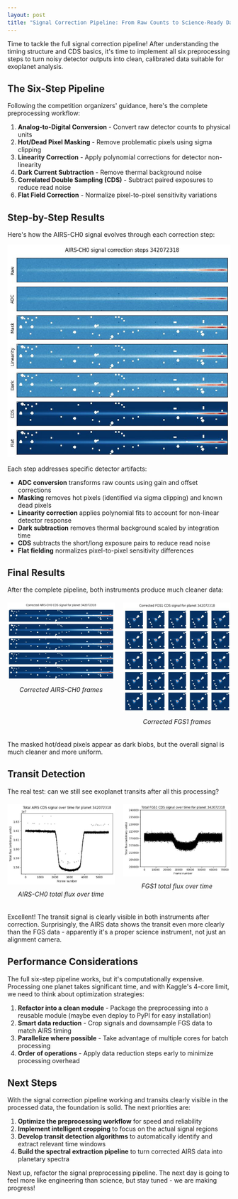 ```yaml
---
layout: post
title: "Signal Correction Pipeline: From Raw Counts to Science-Ready Data"
---
```


Time to tackle the full signal correction pipeline! After understanding the timing structure and CDS basics, it's time to implement all six preprocessing steps to turn noisy detector outputs into clean, calibrated data suitable for exoplanet analysis.

## The Six-Step Pipeline

Following the competition organizers' guidance, here's the complete preprocessing workflow:

1. **Analog-to-Digital Conversion** - Convert raw detector counts to physical units
2. **Hot/Dead Pixel Masking** - Remove problematic pixels using sigma clipping
3. **Linearity Correction** - Apply polynomial corrections for detector non-linearity
4. **Dark Current Subtraction** - Remove thermal background noise
5. **Correlated Double Sampling (CDS)** - Subtract paired exposures to reduce read noise
6. **Flat Field Correction** - Normalize pixel-to-pixel sensitivity variations

## Step-by-Step Results

Here's how the AIRS-CH0 signal evolves through each correction step:

<p align="center">
  <img src="https://raw.githubusercontent.com/gperdrizet/ariel-data-challenge/refs/heads/main/figures/data_preprocessing/02.1-AIRS_signal_correction_steps.jpg" alt="AIRS signal correction pipeline steps">
</p>

Each step addresses specific detector artifacts:
- **ADC conversion** transforms raw counts using gain and offset corrections
- **Masking** removes hot pixels (identified via sigma clipping) and known dead pixels
- **Linearity correction** applies polynomial fits to account for non-linear detector response
- **Dark subtraction** removes thermal background scaled by integration time
- **CDS** subtracts the short/long exposure pairs to reduce read noise
- **Flat fielding** normalizes pixel-to-pixel sensitivity differences

## Final Results

After the complete pipeline, both instruments produce much cleaner data:

<div style="display: flex; justify-content: space-around; align-items: flex-start; gap: 20px; margin: 20px 0;">
  <div style="flex: 1; text-align: center;">
    <img src="https://raw.githubusercontent.com/gperdrizet/ariel-data-challenge/refs/heads/main/figures/data_preprocessing/02.1-corrected_AIRS_CDS_sample_frames.jpg" alt="Corrected AIRS CDS frames" style="max-width: 100%; height: auto;">
    <p style="margin-top: 10px; font-style: italic;">Corrected AIRS-CH0 frames</p>
  </div>
  <div style="flex: 1; text-align: center;">
    <img src="https://raw.githubusercontent.com/gperdrizet/ariel-data-challenge/refs/heads/main/figures/data_preprocessing/02.1-corrected_FGS1_CDS_sample_frames.jpg" alt="Corrected FGS1 CDS frames" style="max-width: 100%; height: auto;">
    <p style="margin-top: 10px; font-style: italic;">Corrected FGS1 frames</p>
  </div>
</div>

The masked hot/dead pixels appear as dark blobs, but the overall signal is much cleaner and more uniform.

## Transit Detection

The real test: can we still see exoplanet transits after all this processing? 

<div style="display: flex; justify-content: space-around; align-items: flex-start; gap: 20px; margin: 20px 0;">
  <div style="flex: 1; text-align: center;">
    <img src="https://raw.githubusercontent.com/gperdrizet/ariel-data-challenge/refs/heads/main/figures/data_preprocessing/02.1-corrected_AIRS_CDS_transit.jpg" alt="Corrected AIRS transit" style="max-width: 100%; height: auto;">
    <p style="margin-top: 10px; font-style: italic;">AIRS-CH0 total flux over time</p>
  </div>
  <div style="flex: 1; text-align: center;">
    <img src="https://raw.githubusercontent.com/gperdrizet/ariel-data-challenge/refs/heads/main/figures/data_preprocessing/02.1-corrected_FGS_CDS_transit.jpg" alt="Corrected FGS transit" style="max-width: 100%; height: auto;">
    <p style="margin-top: 10px; font-style: italic;">FGS1 total flux over time</p>
  </div>
</div>

Excellent! The transit signal is clearly visible in both instruments after correction. Surprisingly, the AIRS data shows the transit even more clearly than the FGS data - apparently it's a proper science instrument, not just an alignment camera.

## Performance Considerations

The full six-step pipeline works, but it's computationally expensive. Processing one planet takes significant time, and with Kaggle's 4-core limit, we need to think about optimization strategies:

1. **Refactor into a clean module** - Package the preprocessing into a reusable module (maybe even deploy to PyPI for easy installation)
2. **Smart data reduction** - Crop signals and downsample FGS data to match AIRS timing
3. **Parallelize where possible** - Take advantage of multiple cores for batch processing
4. **Order of operations** - Apply data reduction steps early to minimize processing overhead

## Next Steps

With the signal correction pipeline working and transits clearly visible in the processed data, the foundation is solid. The next priorities are:

1. **Optimize the preprocessing workflow** for speed and reliability
2. **Implement intelligent cropping** to focus on the actual signal regions
3. **Develop transit detection algorithms** to automatically identify and extract relevant time windows
4. **Build the spectral extraction pipeline** to turn corrected AIRS data into planetary spectra

Next up, refactor the signal preprocessing pipeline. The next day is going to feel more like engineering than science, but stay tuned - we are making progress!
